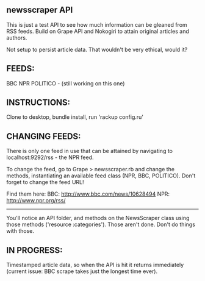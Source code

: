 newsscraper API
---------------

This is just a test API to see how much information can be gleaned from RSS feeds. Build on Grape API and Nokogiri to attain original articles and authors.

Not setup to persist article data. That wouldn't be very ethical, would it?

FEEDS:
--------------
BBC 
NPR 
POLITICO - (still working on this one)

INSTRUCTIONS:
--------------
Clone to desktop, bundle install, run 'rackup config.ru'

CHANGING FEEDS:
--------------
There is only one feed in use that can be attained by navigating to localhost:9292/rss - the NPR feed.

To change the feed, go to Grape > newsscraper.rb and change the methods, instantiating an available feed class (NPR, BBC, POLITICO). Don't forget to change the feed URL!

Find them here: BBC: http://www.bbc.com/news/10628494 NPR: http://www.npr.org/rss/

--------------
You'll notice an API folder, and methods on the NewsScraper class using those methods ('resource :categories'). Those aren't done. Don't do things with those.

IN PROGRESS:
--------------
Timestamped article data, so when the API is hit it returns immediately (current issue: BBC scrape takes just the longest time ever).
